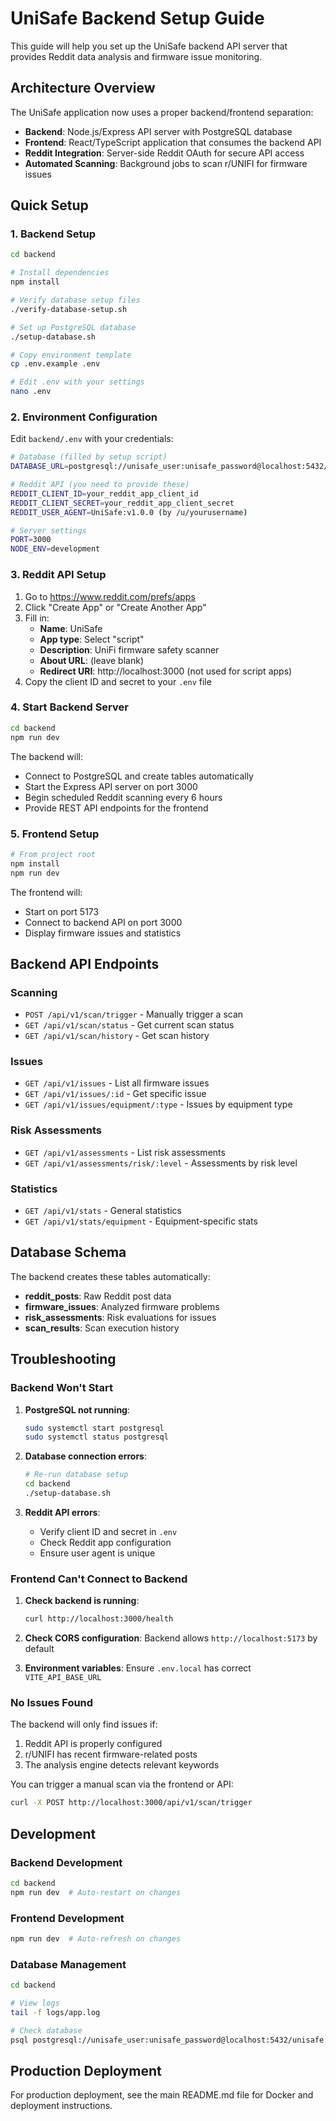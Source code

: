 # UniSafe Backend Setup Guide

This guide will help you set up the UniSafe backend API server that provides Reddit data analysis and firmware issue monitoring.

## Architecture Overview

The UniSafe application now uses a proper backend/frontend separation:

- **Backend**: Node.js/Express API server with PostgreSQL database
- **Frontend**: React/TypeScript application that consumes the backend API
- **Reddit Integration**: Server-side Reddit OAuth for secure API access
- **Automated Scanning**: Background jobs to scan r/UNIFI for firmware issues

## Quick Setup

### 1. Backend Setup

```bash
cd backend

# Install dependencies
npm install

# Verify database setup files
./verify-database-setup.sh

# Set up PostgreSQL database
./setup-database.sh

# Copy environment template
cp .env.example .env

# Edit .env with your settings
nano .env
```

### 2. Environment Configuration

Edit `backend/.env` with your credentials:

```bash
# Database (filled by setup script)
DATABASE_URL=postgresql://unisafe_user:unisafe_password@localhost:5432/unisafe

# Reddit API (you need to provide these)
REDDIT_CLIENT_ID=your_reddit_app_client_id
REDDIT_CLIENT_SECRET=your_reddit_app_client_secret
REDDIT_USER_AGENT=UniSafe:v1.0.0 (by /u/yourusername)

# Server settings
PORT=3000
NODE_ENV=development
```

### 3. Reddit API Setup

1. Go to https://www.reddit.com/prefs/apps
2. Click "Create App" or "Create Another App"
3. Fill in:
   - **Name**: UniSafe
   - **App type**: Select "script"
   - **Description**: UniFi firmware safety scanner
   - **About URL**: (leave blank)
   - **Redirect URI**: http://localhost:3000 (not used for script apps)
4. Copy the client ID and secret to your `.env` file

### 4. Start Backend Server

```bash
cd backend
npm run dev
```

The backend will:
- Connect to PostgreSQL and create tables automatically
- Start the Express API server on port 3000
- Begin scheduled Reddit scanning every 6 hours
- Provide REST API endpoints for the frontend

### 5. Frontend Setup

```bash
# From project root
npm install
npm run dev
```

The frontend will:
- Start on port 5173
- Connect to backend API on port 3000
- Display firmware issues and statistics

## Backend API Endpoints

### Scanning
- `POST /api/v1/scan/trigger` - Manually trigger a scan
- `GET /api/v1/scan/status` - Get current scan status
- `GET /api/v1/scan/history` - Get scan history

### Issues
- `GET /api/v1/issues` - List all firmware issues
- `GET /api/v1/issues/:id` - Get specific issue
- `GET /api/v1/issues/equipment/:type` - Issues by equipment type

### Risk Assessments
- `GET /api/v1/assessments` - List risk assessments
- `GET /api/v1/assessments/risk/:level` - Assessments by risk level

### Statistics
- `GET /api/v1/stats` - General statistics
- `GET /api/v1/stats/equipment` - Equipment-specific stats

## Database Schema

The backend creates these tables automatically:

- **reddit_posts**: Raw Reddit post data
- **firmware_issues**: Analyzed firmware problems
- **risk_assessments**: Risk evaluations for issues
- **scan_results**: Scan execution history

## Troubleshooting

### Backend Won't Start

1. **PostgreSQL not running**:
   ```bash
   sudo systemctl start postgresql
   sudo systemctl status postgresql
   ```

2. **Database connection errors**:
   ```bash
   # Re-run database setup
   cd backend
   ./setup-database.sh
   ```

3. **Reddit API errors**:
   - Verify client ID and secret in `.env`
   - Check Reddit app configuration
   - Ensure user agent is unique

### Frontend Can't Connect to Backend

1. **Check backend is running**:
   ```bash
   curl http://localhost:3000/health
   ```

2. **Check CORS configuration**:
   Backend allows `http://localhost:5173` by default

3. **Environment variables**:
   Ensure `.env.local` has correct `VITE_API_BASE_URL`

### No Issues Found

The backend will only find issues if:
1. Reddit API is properly configured
2. r/UNIFI has recent firmware-related posts
3. The analysis engine detects relevant keywords

You can trigger a manual scan via the frontend or API:
```bash
curl -X POST http://localhost:3000/api/v1/scan/trigger
```

## Development

### Backend Development
```bash
cd backend
npm run dev  # Auto-restart on changes
```

### Frontend Development  
```bash
npm run dev  # Auto-refresh on changes
```

### Database Management
```bash
cd backend

# View logs
tail -f logs/app.log

# Check database
psql postgresql://unisafe_user:unisafe_password@localhost:5432/unisafe
```

## Production Deployment

For production deployment, see the main README.md file for Docker and deployment instructions.
